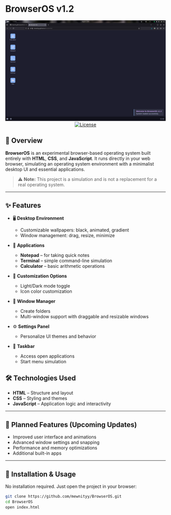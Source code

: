 # BrowserOS v1.2

<div align="center">
  <img src="browseros.png" alt="BrowserOS Logo" width="1000"/>
  <br>
  <a href="https://opensource.org/licenses/MIT">
    <img src="https://img.shields.io/badge/license-MIT-green" alt="License">
  </a>
</div>

## 🚀 Overview

**BrowserOS** is an experimental browser-based operating system built entirely with **HTML**, **CSS**, and **JavaScript**. It runs directly in your web browser, simulating an operating system environment with a minimalist desktop UI and essential applications.

> ⚠️ **Note:** This project is a simulation and is not a replacement for a real operating system.

---

## ✨ Features

- 🖥️ **Desktop Environment**
  - Customizable wallpapers: black, animated, gradient
  - Window management: drag, resize, minimize

- 🔧 **Applications**
  - **Notepad** – for taking quick notes
  - **Terminal** – simple command-line simulation
  - **Calculator** – basic arithmetic operations

- 🎨 **Customization Options**
  - Light/Dark mode toggle
  - Icon color customization

- 📂 **Window Manager**
  - Create folders
  - Multi-window support with draggable and resizable windows

- ⚙️ **Settings Panel**
  - Personalize UI themes and behavior

- 🔄 **Taskbar**
  - Access open applications
  - Start menu simulation

## 🛠️ Technologies Used

- **HTML** – Structure and layout
- **CSS** – Styling and themes
- **JavaScript** – Application logic and interactivity

---

## 🧩 Planned Features (Upcoming Updates)

- Improved user interface and animations
- Advanced window settings and snapping
- Performance and memory optimizations
- Additional built-in apps

---

## 📁 Installation & Usage

No installation required. Just open the project in your browser:

```bash
git clone https://github.com/mewnityy/BrowserOS.git
cd BrowserOS
open index.html
